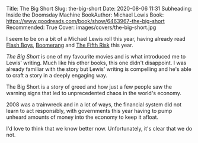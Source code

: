 Title: The Big Short
Slug: the-big-short
Date: 2020-08-06 11:31
Subheading: Inside the Doomsday Machine
BookAuthor: Michael Lewis
Book: https://www.goodreads.com/book/show/6463967-the-big-short
Recommended: True
Cover: images/covers/the-big-short.jpg

I seem to be on a bit of a Michael Lewis roll this year, having already read [Flash Boys](https://www.jacquescorbytuech.com/reading/flash-boys), [Boomerang](https://www.jacquescorbytuech.com/reading/boomerang) and [The Fifth Risk](https://www.jacquescorbytuech.com/reading/the-fifth-risk) this year.

*The Big Short* is one of my favourite movies and is what introduced me to Lewis' writing. Much like his other books, this one didn't disappoint. I was already familiar with the story but Lewis' writing is compelling and he's able to craft a story in a deeply engaging way.

The Big Short is a story of greed and how just a few people saw the warning signs that led to unprecedented chaos in the world's economy.

2008 was a trainwreck and in a lot of ways, the financial system did not learn to act responsibly, with governments this year having to pump unheard amounts of money into the economy to keep it afloat. 

I'd love to think that we know better now. Unfortunately, it's clear that we do not.
